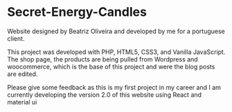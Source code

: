 # Secret-Energy-Candles

Website designed by Beatriz Oliveira and developed by me for a portuguese client.

This project was developed with PHP, HTML5, CSS3, and Vanilla JavaScript.
The shop page, the products are being pulled from Wordpress and woocommerce, which is the base of this project and were the blog posts are edited.

Please give some feedback as this is my first project in my career and I am currently developing the version 2.0 of this website using React and material ui
